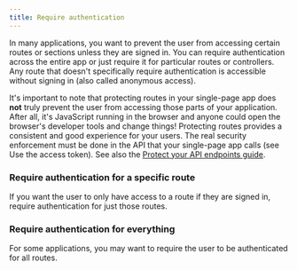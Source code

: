 ```yaml
---
title: Require authentication
---
```

In many applications, you want to prevent the user from accessing certain routes or sections unless they are signed in. You can require authentication across the entire app or just require it for particular routes or controllers. Any route that doesn't specifically require authentication is accessible without signing in (also called anonymous access).

It's important to note that protecting routes in your single-page app does **not** truly prevent the user from accessing those parts of your application. After all, it's JavaScript running in the browser and anyone could open the browser's developer tools and change things! Protecting routes provides a consistent and good experience for your users. The real security enforcement must be done in the API that your single-page app calls (see <GuideLink link="../use-the-access-token">Use the access token</GuideLink>). See also the [Protect your API endpoints guide](/docs/guides/protect-your-api/).

### Require authentication for a specific route

If you want the user to only have access to a route if they are signed in, require authentication for just those routes.

<StackSelector snippet="reqauthspecific"/>

### Require authentication for everything

For some applications, you may want to require the user to be authenticated for all routes.

<StackSelector snippet="reqautheverything"/>

<NextSectionLink/>